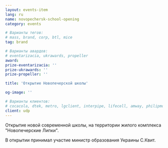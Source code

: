 ```yaml
---
layout: events-item
lang: ru
name: novopechersk-school-opening
category: events

# Варианты тегов:
# mass, brand, corp, btl, mice
tag: brand

# Варианты авардов:
# eventarizacia, ukrawards, propeller
award: 
prize-eventarizacia: ''
prize-ukrawards: ''
prize-propeller: ''

title: 'Открытие Новопечерской школы'

og-image: ''

# Варианты клиентов:
# cocacola, dtek, metro, lgclient, interpipe, lifecell, amway, philipmorris, olymp, maristela, udp, top, zefir, unicef, wog, sebbank, niko, nemiroff, maxim, velykakyshenia, marieclaire, chervonenkoracing, burn, altis, mts, prime, seppala, lifeclient, pekingduck,
client: udp
---
```


Открытие новой современной школы, на территории жилого комплекса "Новопечерские Липки".

В открытии принимал участие министр образования Украины С.Квит.
